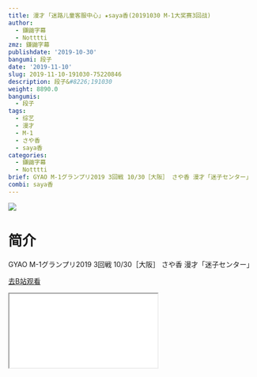```yaml
---
title: 漫才 ｢迷路儿童客服中心｣ ★saya香(20191030 M-1大奖赛3回战)
author:
  - 鎌鼬字幕
  - Notttti
zmz: 鎌鼬字幕
publishdate: '2019-10-30'
bangumi: 段子
date: '2019-11-10'
slug: 2019-11-10-191030-75220846
description: 段子&#8226;191030
weight: 8890.0
bangumis:
  - 段子
tags:
  - 综艺
  - 漫才
  - M-1
  - さや香
  - saya香
categories:
  - 鎌鼬字幕
  - Notttti
brief: GYAO M-1グランプリ2019 3回戦 10/30［大阪］ さや香 漫才「迷子センター」
combi: saya香
---
```

![](https://raw.githubusercontent.com/tcgriffith/owaraisite/master/static/tmpimg/0a74dcaae33fdf687e404591713744014db8d4db.jpg.480.jpg)
# 简介  
GYAO
M-1グランプリ2019 3回戦 10/30［大阪］
さや香 漫才「迷子センター」  

[去B站观看](https://www.bilibili.com/video/av75220846/)
<div class ="resp-container"><iframe class="testiframe" src="//player.bilibili.com/player.html?aid=75220846"", scrolling="no", allowfullscreen="true" > </iframe></div> 

